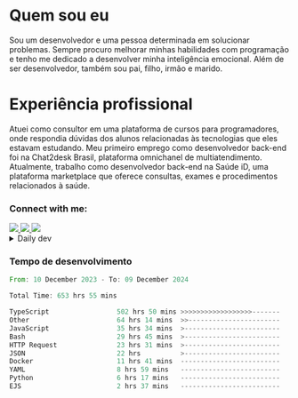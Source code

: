# Quem sou eu
Sou um desenvolvedor e uma pessoa determinada em solucionar problemas. Sempre procuro melhorar minhas habilidades com programação e tenho me dedicado a desenvolver minha inteligência emocional. Além de ser desenvolvedor, também sou pai, filho, irmão e marido.

# Experiência profissional
Atuei como consultor em uma plataforma de cursos para programadores, onde respondia dúvidas dos alunos relacionadas às tecnologias que eles estavam estudando.
Meu primeiro emprego como desenvolvedor back-end foi na Chat2desk Brasil, plataforma omnichanel de multiatendimento.
Atualmente, trabalho como desenvolvedor back-end na Saúde iD, uma plataforma marketplace que oferece consultas, exames e procedimentos relacionados à saúde.

### Connect with me:
<a href="https://www.linkedin.com/in/theusmoreira" target="_blank" >
<img src="https://img.shields.io/badge/linkedin-%230077B5.svg?&style=for-the-badge&logo=linkedin&logoColor=white ">
</a>
<a href="https://www.instagram.com/matheus.s.moreira/" target="_blank">
<img src="https://img.shields.io/badge/instagram-%23E4405F.svg?&style=for-the-badge&logo=instagram&logoColor=white">
</a>
<a href="mailto:matheussm301@gmail.com"  target="_blank">
<img src="https://img.shields.io/badge/gmail-%23E4405F.svg?&style=for-the-badge&logo=gmail&logoColor=white">
</a>


<details>
  <summary>Daily dev </summary>
<p>
  <a href="https://app.daily.dev/matheussantos"><img src="https://github.com/matheus-santos-moreira/matheus-santos-moreira/blob/master/devcard.svg" width="200" alt="Matheus Santos's Dev Card"/></a>
 </p>
</details>

<h3>Tempo de desenvolvimento</h3>

<!--START_SECTION:waka-->

```rust
From: 10 December 2023 - To: 09 December 2024

Total Time: 653 hrs 55 mins

TypeScript                 502 hrs 50 mins >>>>>>>>>>>>>>>>>>-------   70.02 %
Other                      64 hrs 14 mins  >>-----------------------   08.94 %
JavaScript                 35 hrs 34 mins  >------------------------   04.95 %
Bash                       29 hrs 45 mins  >------------------------   04.14 %
HTTP Request               23 hrs 31 mins  >------------------------   03.28 %
JSON                       22 hrs          >------------------------   03.06 %
Docker                     11 hrs 41 mins  -------------------------   01.63 %
YAML                       8 hrs 59 mins   -------------------------   01.25 %
Python                     6 hrs 17 mins   -------------------------   00.88 %
EJS                        2 hrs 37 mins   -------------------------   00.37 %
```

<!--END_SECTION:waka-->
